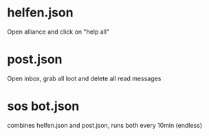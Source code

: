 # helfen.json

Open alliance and click on "help all"

# post.json

Open inbox, grab all loot and delete all read messages

# sos bot.json

combines helfen.json and post.json, runs both every 10min (endless)
